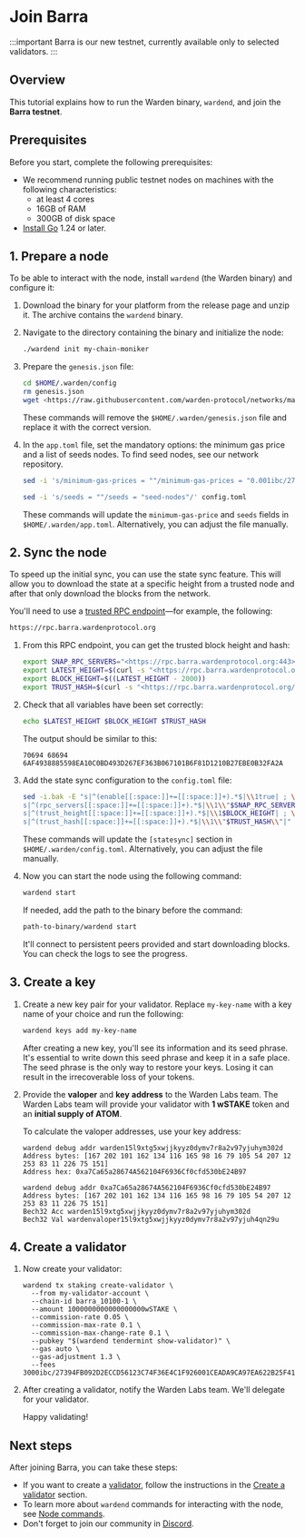 ﻿---
sidebar_position: 2
---

# Join Barra

:::important
Barra is our new testnet, currently available only to selected validators.
:::

## Overview

This tutorial explains how to run the Warden binary, `wardend`, and join the **Barra testnet**.

## Prerequisites

Before you start, complete the following prerequisites:

- We recommend running public testnet nodes on machines with the following characteristics:
  - at least 4 cores
  - 16GB of RAM
  - 300GB of disk space
- [Install Go](https://go.dev/doc/install) 1.24 or later.

## 1. Prepare a node

To be able to interact with the node, install `wardend` (the Warden binary) and configure it:

1. Download the binary for your platform from the release page and unzip it. The archive contains the `wardend` binary.

2. Navigate to the directory containing the binary and initialize the node:
    
   ```bash
   ./wardend init my-chain-moniker
   ```
    
3. Prepare the `genesis.json` file:
    
   ```bash
   cd $HOME/.warden/config
   rm genesis.json
   wget <https://raw.githubusercontent.com/warden-protocol/networks/main/testnets/barra/genesis.json>    
   ```
    
   These commands will remove the `$HOME/.warden/genesis.json` file and replace it with the correct version.
    
4. In the `app.toml` file, set the mandatory options: the minimum gas price and a list of seeds nodes. To find seed nodes, see our network repository.
    
   ```bash
   sed -i 's/minimum-gas-prices = ""/minimum-gas-prices = "0.001ibc/27394FB092D2ECCD56123C74F36E4C1F926001CEADA9CA97EA622B25F41E5EB2"/' app.toml
   ```
    
   ```bash
   sed -i 's/seeds = ""/seeds = "seed-nodes"/' config.toml
   ```
    
    These commands will update the `minimum-gas-price` and `seeds` fields in `$HOME/.warden/app.toml`. Alternatively, you can adjust the file manually.
    

## 2. Sync the node

To speed up the initial sync, you can use the state sync feature. This will allow you to download the state at a specific height from a trusted node and after that only download the blocks from the network.

You'll need to use a [trusted RPC endpoint](https://github.com/warden-protocol/networks/blob/main/testnets/barra/chain.json)—for example, the following:

```bash
https://rpc.barra.wardenprotocol.org
```

1. From this RPC endpoint, you can get the trusted block height and hash:
    
   ```bash
   export SNAP_RPC_SERVERS="<https://rpc.barra.wardenprotocol.org:443>,<https://rpc.barra.wardenprotocol.org:443>"
   export LATEST_HEIGHT=$(curl -s "<https://rpc.barra.wardenprotocol.org/block>" | jq -r .result.block.header.height)
   export BLOCK_HEIGHT=$((LATEST_HEIGHT - 2000))
   export TRUST_HASH=$(curl -s "<https://rpc.barra.wardenprotocol.org/block?height=$BLOCK_HEIGHT>" | jq -r .result.block_id.hash)
   ```
    
2. Check that all variables have been set correctly:
    
   ```bash
   echo $LATEST_HEIGHT $BLOCK_HEIGHT $TRUST_HASH
   ```
    
   The output should be similar to this:
   
   ```
   70694 68694 6AF4938885598EA10C0BD493D267EF363B067101B6F81D1210B27EBE0B32FA2A
   ```
    
3. Add the state sync configuration to the `config.toml` file:
    
   ```bash
   sed -i.bak -E "s|^(enable[[:space:]]+=[[:space:]]+).*$|\\1true| ; \\
   s|^(rpc_servers[[:space:]]+=[[:space:]]+).*$|\\1\\"$SNAP_RPC_SERVERS\\"| ; \\
   s|^(trust_height[[:space:]]+=[[:space:]]+).*$|\\1$BLOCK_HEIGHT| ; \\
   s|^(trust_hash[[:space:]]+=[[:space:]]+).*$|\\1\\"$TRUST_HASH\\"|" $HOME/.warden/config/config.toml
   ```
    
   These commands will update the `[statesync]` section in `$HOME/.warden/config.toml`. Alternatively, you can adjust the file manually.
    
4. Now you can start the node using the following command:
    
   ```bash
   wardend start
   ```
    
   If needed, add the path to the binary before the command:
    
   ```bash
   path-to-binary/wardend start
   ```
   
   It'll connect to persistent peers provided and start downloading blocks. You can check the logs to see the progress.
    

## 3. Create a key

1. Create a new key pair for your validator. Replace `my-key-name` with a key name of your choice and run the following:
    
   ```bash
   wardend keys add my-key-name
   ```
   
   After creating a new key, you'll see its information and its seed phrase. It's essential to write down this seed phrase and keep it in a safe place. The seed phrase is the only way to restore your keys. Losing it can result in the irrecoverable loss of your tokens.
    
2. Provide the **valoper** and **key** **address** to the Warden Labs team. The Warden Labs team will provide your validator with **1 wSTAKE** token and an **initial supply of ATOM**.

   To calculate the valoper addresses, use your key address:
    
   ```
   wardend debug addr warden15l9xtg5xwjjkyyz0dymv7r8a2v97yjuhym302d
   Address bytes: [167 202 101 162 134 116 165 98 16 79 105 54 207 12 253 83 11 226 75 151]
   Address hex: 0xa7Ca65a28674A562104F6936Cf0cfd530bE24B97
    
   wardend debug addr 0xa7Ca65a28674A562104F6936Cf0cfd530bE24B97
   Address bytes: [167 202 101 162 134 116 165 98 16 79 105 54 207 12 253 83 11 226 75 151]
   Bech32 Acc warden15l9xtg5xwjjkyyz0dymv7r8a2v97yjuhym302d
   Bech32 Val wardenvaloper15l9xtg5xwjjkyyz0dymv7r8a2v97yjuh4qn29u    
    ```
    
## 4. Create a validator

1. Now create your validator:
    
   ```
   wardend tx staking create-validator \
     --from my-validator-account \
     --chain-id barra_10100-1 \
     --amount 1000000000000000000wSTAKE \
     --commission-rate 0.05 \
     --commission-max-rate 0.1 \
     --commission-max-change-rate 0.1 \
     --pubkey "$(wardend tendermint show-validator)" \
     --gas auto \
     --gas-adjustment 1.3 \
     --fees 3000ibc/27394FB092D2ECCD56123C74F36E4C1F926001CEADA9CA97EA622B25F41E5EB2
   ```
    
2. After creating a validator, notify the Warden Labs team. We'll delegate for your validator.
    
   Happy validating!

## Next steps

After joining Barra, you can take these steps:

- If you want to create a [validator](/learn/glossary#validator), follow the instructions in the [Create a validator](../create-a-validator) section.
- To learn more about `wardend` commands for interacting with the node, see [Node commands](../node-commands).
- Don't forget to join our community in [Discord](https://discord.com/invite/wardenprotocol).
